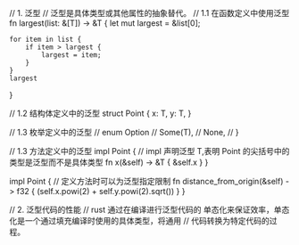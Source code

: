 
// 1. 泛型
// 泛型是具体类型或其他属性的抽象替代。
// 1.1 在函数定义中使用泛型
fn largest<T>(list: &[T]) -> &T {
    let mut largest = &list[0];

    for item in list {
        if item > largest {
            largest = item;
        }
    }
    largest
}

// 1.2 结构体定义中的泛型
struct Point<T> {
    x: T,
    y: T,
}

// 1.3 枚举定义中的泛型
// enum Option<T>
//     Some(T),
//     None,
// }

// 1.3 方法定义中的泛型
impl<T> Point<T> {    // impl<T> 声明泛型 T,表明 Point 的尖括号中的类型是泛型而不是具体类型
    fn x(&self) -> &T {
        &self.x
    }
}

impl Point<f32> {    // 定义方法时可以为泛型指定限制
    fn distance_from_origin(&self) -> f32 {
        (self.x.powi(2) + self.y.powi(2).sqrt())
    }
}

// 2. 泛型代码的性能
// rust 通过在编译进行泛型代码的 单态化来保证效率，单态化是一个通过填充编译时使用的具体类型，将通用
// 代码转换为特定代码的过程。
